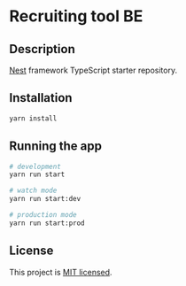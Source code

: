 # Recruiting tool BE

## Description

[Nest](https://github.com/nestjs/nest) framework TypeScript starter repository.

## Installation

```bash
yarn install
```

## Running the app

```bash
# development
yarn run start

# watch mode
yarn run start:dev

# production mode
yarn run start:prod
```

## License

This project is [MIT licensed](../LICENSE).
